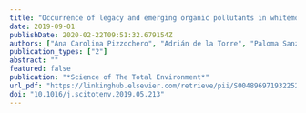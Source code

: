 ```yaml
---
title: "Occurrence of legacy and emerging organic pollutants in whitemouth croakers from Southeastern Brazil"
date: 2019-09-01
publishDate: 2020-02-22T09:51:32.679154Z
authors: ["Ana Carolina Pizzochero", "Adrián de la Torre", "Paloma Sanz", "Irene Navarro", "Loïc N. Michel", "Gilles Lepoint", "Krishna Das", "Joseph G. Schnitzler", "Simon R. Chenery", "Ian D. McCarthy", "Olaf Malm", "Paulo R. Dorneles", "María Ángeles Martínez"]
publication_types: ["2"]
abstract: ""
featured: false
publication: "*Science of The Total Environment*"
url_pdf: "https://linkinghub.elsevier.com/retrieve/pii/S0048969719322521"
doi: "10.1016/j.scitotenv.2019.05.213"
---
```


